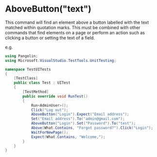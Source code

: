 # AboveButton("text")



This command will find an element above a button labelled with the text matched within quotation marks. This must be combined with other commands that find elements on a page or perform an action such as clicking a button or setting the text of a field.

e.g.

```C#
using Pangolin;
using Microsoft.VisualStudio.TestTools.UnitTesting;

namespace TestUITests
{
    [TestClass]
    public class Test : UITest
    {
        [TestMethod]
        public override void RunTest()
        {
            Run<AdminUser>();
            Click("Log out");
            AboveButton("Login").Expect("Email address");
            Set("Email address").To("admin@gmail.com");
            AboveButton("Login").Set("Password").To("test");
            Above(What.Contains, "Forgot password?").Click("Login");
            WaitForNewPage();
            Expect(What.Contains, "Welcome,");
        }
    }
}
```

